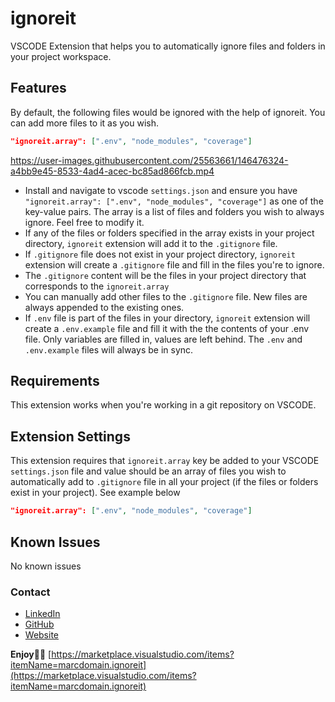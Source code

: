 # ignoreit

VSCODE Extension that helps you to automatically ignore files and folders in your project workspace.

## Features
By default, the following files would be ignored with the help of ignoreit. You can add more files to it as you wish.

```json
"ignoreit.array": [".env", "node_modules", "coverage"]
```

https://user-images.githubusercontent.com/25563661/146476324-a4bb9e45-8533-4ad4-acec-bc85ad866fcb.mp4

* Install and navigate to vscode `settings.json` and ensure you have `"ignoreit.array": [".env", "node_modules", "coverage"]` as one of the key-value pairs. The array is a list of files and folders you wish to always ignore. Feel free to modify it.
* If any of the files or folders specified in the array exists in your project directory, `ignoreit` extension will add it to the `.gitignore` file.
* If `.gitignore` file does not exist in your project directory, `ignoreit` extension will create a `.gitignore` file and fill in the files you're to ignore.
* The `.gitignore` content will be the files in your project directory that corresponds to the `ignoreit.array`
* You can manually add other files to the `.gitignore` file. New files are always appended to the existing ones.
* If `.env` file is part of the files in your directory, `ignoreit` extension will create a `.env.example` file and fill it with the the contents of your .env file. Only variables are filled in, values are left behind. The `.env` and `.env.example` files will always be in sync.

## Requirements

This extension works when you're working in a git repository on VSCODE.

## Extension Settings

This extension requires that `ignoreit.array` key be added to your VSCODE `settings.json` file and value should be an array of files you wish to automatically add to `.gitignore` file in all your project (if the files or folders exist in your project). See example below
```json
"ignoreit.array": [".env", "node_modules", "coverage"]
```

## Known Issues

No known issues

### Contact

* [LinkedIn](https://www.linkedin.com/in/marcdomain)
* [GitHub](https://www.github.com/marcdomain)
* [Website](https://www.marcdomain.dev)

**Enjoy👍🏽** [https://marketplace.visualstudio.com/items?itemName=marcdomain.ignoreit](https://marketplace.visualstudio.com/items?itemName=marcdomain.ignoreit)
